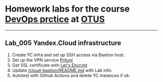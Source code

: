 # Homework labs for the course [DevOps prctice](https://otus.ru/lessons/devops-praktiki-i-instrumenty) at [OTUS](https://otus.ru)
------------------------------------------------------------

## Lab_005 Yandex.Cloud infrastructure
1. Create YC infra and set up SSH access via Bastion host.
2. Set up the VPN service [Pritunl](https://pritunl.com/)
3. Get SSL certificate with [Let's Encrypt](https://letsencrypt.org/)
4. Update [/cloud-bastion/README.md](https://github.com/Otus-DevOps-2021-08/laborxcom_infra/blob/cloud-bastion/README.md) with Lab info.
5. Autotest with Github Actions and delete YC instances if ok.
